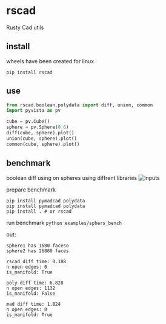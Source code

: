 # rscad

Rusty Cad utils

## install
wheels have been created for linux
```
pip install rscad
```

## use
```python
from rscad.boolean.polydata import diff, union, common
import pyvista as pv

cube = pv.Cube()
sphere = pv.Sphere(0.6)
diff(cube, sphere).plot()
union(cube, sphere).plot()
common(cube, sphere).plot()

```


## benchmark

boolean diff using on spheres using diffrent libraries
![inputs](./examples/spheres.jpg)

prepare benchmark
```shell
pip install pymadcad polydata
pip install pymadcad polydata
pip install . # or rscad
```

run benchmark
`python examples/sphers_bench`

out:
```
sphere1 has 1680 faceso
sphere2 has 26880 faces

rscad diff time: 0.188
n open edges: 0
is_manifold: True

poly diff time: 6.828
n open edges: 1132
is_manifold: False

mad diff time: 1.824
n open edges: 0
is_manifold: True
```
